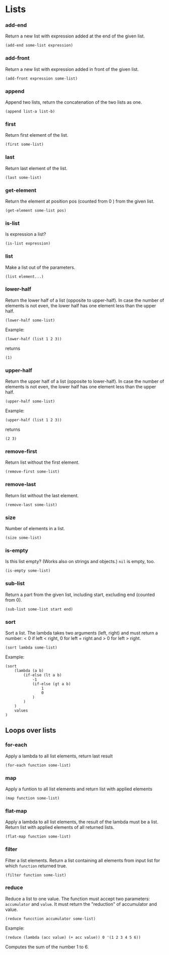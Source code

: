 # Lists

### add-end
Return a new list with expression added at the end of the given list.
```
(add-end some-list expression)
```

### add-front
Return a new list with expression added in front of the given list.
```
(add-front expression some-list)
```

### append
Append two lists, return the concatenation of the two lists as one.

```
(append list-a list-b)
```

### first
Return first element of the list.
```
(first some-list)
```

### last
Return last element of the list.
```
(last some-list)
```

### get-element
Return the element at position pos (counted from 0 ) from the given list.
```
(get-element some-list pos)
```

### is-list
Is expression a list?
```
(is-list expression)
```

### list
Make a list out of the parameters.
```
(list element...)
```

### lower-half
Return the lower half of a list (opposite to upper-half). In case the number of elements is not even,
the lower half has one element less than the upper half.
```
(lower-half some-list)
```
Example:
```
(lower-half (list 1 2 3))
```
returns
```
(1)
```

### upper-half
Return the upper half of a list (opposite to lower-half). In case the number of elements is not even,
the lower half has one element less than the upper half.
```
(upper-half some-list)
```
Example:
```
(upper-half (list 1 2 3))
```
returns
```
(2 3)
```

### remove-first
Return list without the first element.
```
(remove-first some-list)
```

### remove-last
Return list without the last element.
```
(remove-last some-list)
```

### size
Number of elements in a list.
```
(size some-list)
```

### is-empty
Is this list empty? (Works also on strings and objects.) `nil` is empty, too.
```
(is-empty some-list)
```

### sub-list
Return a part from the given list, including start, excluding end (counted from 0).
```
(sub-list some-list start end)
```

### sort
Sort a list. The lambda takes two arguments (left, right) and must return a number:
< 0 if left < right, 0 for left = right and > 0 for left > right.
```
(sort lambda some-list)
```

Example:
```
(sort 
	(lambda (a b)
		(if-else (lt a b) 
			-1 
			(if-else (gt a b) 
				1 
				0
			)
		)
	) 
	values
)
```


## Loops over lists

### for-each
Apply a lambda to all list elements, return last result
```
(for-each function some-list)
```

### map
Apply a funtion to all list elements and return list with applied elements
```
(map function some-list)
```

### flat-map
Apply a lambda to all list elements, the result of the lambda must be a list. Return list with applied elements of all returned lists.
```
(flat-map function some-list)
```

### filter
Filter a list elements. Return a list containing all elements from input list for which `function` returned true.
```
(filter function some-list)
```

### reduce
Reduce a list to one value. The function must accept two parameters: 
`accumulator` and `value`. It must return the \"reduction\" of accumulator and value.
```
(reduce funcction accumulator some-list)
```
Example:
```
(reduce (lambda (acc value) (+ acc value)) 0 '(1 2 3 4 5 6))
```
Computes the sum of the number 1 to 6.
